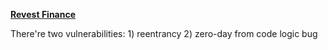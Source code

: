 **[Revest Finance](https://blocksecteam.medium.com/revest-finance-vulnerabilities-more-than-re-entrancy-1609957b742f)**

There're two vulnerabilities: 1) reentrancy 2) zero-day from code logic bug 
